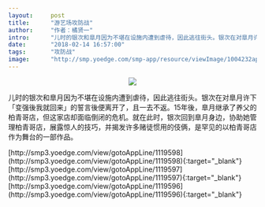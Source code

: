 ```yaml
---
layout:     post
title:      "游艺场攻防战"
author:     "作者：橘贤一"
intro:      "儿时的银次和臯月因为不堪在设施内遭到虐待，因此逃往街头。银次在对臯月许下「变强後我就回来」的誓言後便离开了，且一去不返。15年後，臯月继承了养父的柏青哥店，但这家店却面临倒闭的危机。就在此时，银次回到臯月身边，协助她管理柏青哥店，展露惊人的技巧，并揭发许多赌徒惯用的伎俩，是罕见的以柏青哥店作为舞台的一部作品。"
date:       "2018-02-14 16:57:00"
tags:       "攻防战"
image:      "http://smp.yoedge.com/smp-app/resource/viewImage/1004232appline.png"
---
```

<div style="text-align: center">
<p><img src="http://smp.yoedge.com/smp-app/resource/viewImage/1004232appline.png"/></p>
</div>
<p class="post-meta">
<span>儿时的银次和臯月因为不堪在设施内遭到虐待，因此逃往街头。银次在对臯月许下「变强後我就回来」的誓言後便离开了，且一去不返。15年後，臯月继承了养父的柏青哥店，但这家店却面临倒闭的危机。就在此时，银次回到臯月身边，协助她管理柏青哥店，展露惊人的技巧，并揭发许多赌徒惯用的伎俩，是罕见的以柏青哥店作为舞台的一部作品。</span>
</p>
[http://smp3.yoedge.com/view/gotoAppLine/1119598](http://smp3.yoedge.com/view/gotoAppLine/1119598){:target="_blank"}
[http://smp3.yoedge.com/view/gotoAppLine/1119597](http://smp3.yoedge.com/view/gotoAppLine/1119597){:target="_blank"}
[http://smp3.yoedge.com/view/gotoAppLine/1119596](http://smp3.yoedge.com/view/gotoAppLine/1119596){:target="_blank"}


